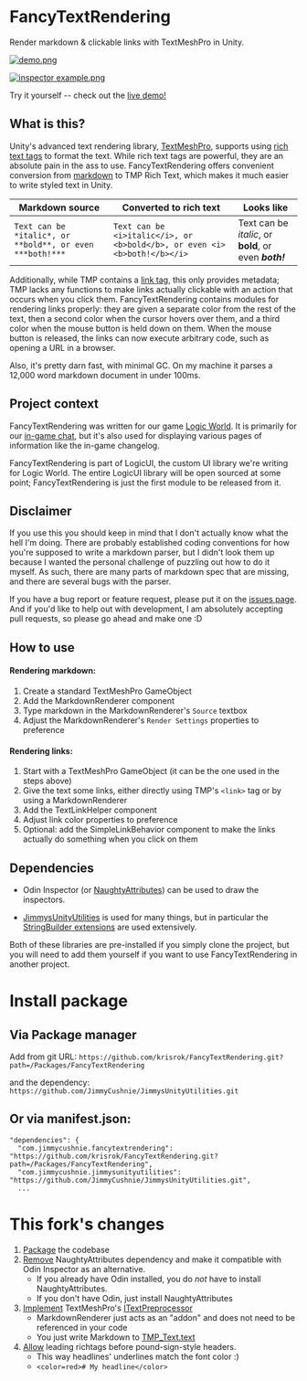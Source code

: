 # FancyTextRendering
Render markdown & clickable links with TextMeshPro in Unity.

[![demo.png](_img/demo.png)](https://raw.githubusercontent.com/JimmyCushnie/FancyTextRendering/main/_img/demo.png)

[![inspector example.png](_img/inspector-example.png)](https://raw.githubusercontent.com/JimmyCushnie/FancyTextRendering/main/_img/inspector-example.png)

Try it yourself -- check out the [live demo!](https://jimmycushnie.itch.io/fancytextrendering-demo)

## What is this?

Unity's advanced text rendering library, [TextMeshPro](https://docs.unity3d.com/Manual/com.unity.textmeshpro.html), supports using [rich text tags](http://digitalnativestudios.com/textmeshpro/docs/rich-text/) to format the text. While rich text tags are powerful, they are an absolute pain in the ass to use. FancyTextRendering offers convenient conversion from [markdown](https://en.wikipedia.org/wiki/Markdown) to TMP Rich Text, which makes it much easier to write styled text in Unity.

| Markdown source                                          | Converted to rich text                                       | Looks like                                             |
| -------------------------------------------------------- | ------------------------------------------------------------ | ------------------------------------------------------ |
| `Text can be *italic*, or **bold**, or even ***both!***` | `Text can be <i>italic</i>, or <b>bold</b>, or even <i><b>both!</b></i>` | Text can be *italic*, or **bold**, or even ***both!*** |

Additionally, while TMP contains a [link tag](http://digitalnativestudios.com/textmeshpro/docs/rich-text/#link), this only provides metadata; TMP lacks any functions to make links actually clickable with an action that occurs when you click them. FancyTextRendering contains modules for rendering links properly: they are given a separate color from the rest of the text, then a second color when the cursor hovers over them, and a third color when the mouse button is held down on them. When the mouse button is released, the links can now execute arbitrary code, such as opening a URL in a browser.

Also, it's pretty darn fast, with minimal GC. On my machine it parses a 12,000 word markdown document in under 100ms.

## Project context

FancyTextRendering was written for our game [Logic World](https://logicworld.net/). It is primarily for our [in-game chat](https://www.youtube.com/watch?v=KE2E_pE5XBM&list=PLmwbsR--E7-anvM89nzzqTTUfyhGo2mkU), but it's also used for displaying various pages of information like the in-game changelog.

FancyTextRendering is part of LogicUI, the custom UI library we're writing for Logic World. The entire LogicUI library will be open sourced at some point; FancyTextRendering is just the first module to be released from it.

## Disclaimer

If you use this you should keep in mind that I don't actually know what the hell I'm doing. There are probably established coding conventions for how you're supposed to write a markdown parser, but I didn't look them up because I wanted the personal challenge of puzzling out how to do it myself. As such, there are many parts of markdown spec that are missing, and there are several bugs with the parser.

If you have a bug report or feature request, please put it on the [issues page](https://github.com/JimmyCushnie/FancyTextRendering/issues). And if you'd like to help out with development, I am absolutely accepting pull requests, so please go ahead and make one :D

## How to use

#### Rendering markdown:

1. Create a standard TextMeshPro GameObject
1. Add the MarkdownRenderer component
1. Type markdown in the MarkdownRenderer's `Source` textbox
1. Adjust the MarkdownRenderer's `Render Settings` properties to preference

#### Rendering links:

1. Start with a TextMeshPro GameObject (it can be the one used in the steps above)
1. Give the text some links, either directly using TMP's `<link>` tag or by using a MarkdownRenderer
1. Add the TextLinkHelper component
1. Adjust link color properties to preference
1. Optional: add the SimpleLinkBehavior component to make the links actually do something when you click on them

## Dependencies

* Odin Inspector (or [NaughtyAttributes](https://github.com/dbrizov/NaughtyAttributes)) can be used to draw the inspectors.

* [JimmysUnityUtilities](https://github.com/JimmyCushnie/JimmysUnityUtilities) is used for many things, but in particular the [StringBuilder extensions](https://github.com/JimmyCushnie/JimmysUnityUtilities/blob/master/Scripts/Extensions/Csharp%20types/StringBuilderExtensions.cs) are used extensively.

Both of these libraries are pre-installed if you simply clone the project, but you will need to add them yourself if you want to use FancyTextRendering in another project.

# Install package

## Via Package manager
Add from git URL:
`https://github.com/krisrok/FancyTextRendering.git?path=/Packages/FancyTextRendering`

and the dependency:
`https://github.com/JimmyCushnie/JimmysUnityUtilities.git`

## Or via manifest.json:
```
"dependencies": {
  "com.jimmycushnie.fancytextrendering": "https://github.com/krisrok/FancyTextRendering.git?path=/Packages/FancyTextRendering",
  "com.jimmycushnie.jimmysunityutilities": "https://github.com/JimmyCushnie/JimmysUnityUtilities.git",
  ...
```

# This fork's changes
1. [Package](https://github.com/krisrok/FancyTextRendering/tree/feature/packaging) the codebase
1. [Remove](https://github.com/krisrok/FancyTextRendering/tree/feature/odin-compat) NaughtyAttributes dependency and make it compatible with Odin Inspector as an alternative.
    * If you already have Odin installed, you do *not* have to install NaughtyAttributes.
    * If you don't have Odin, just install NaughtyAttributes
1. [Implement](https://github.com/krisrok/FancyTextRendering/tree/feature/itextpreprocessor) TextMeshPro's [ITextPreprocessor](https://docs.unity3d.com/Packages/com.unity.textmeshpro@3.0/api/TMPro.ITextPreprocessor.html)
    * MarkdownRenderer just acts as an "addon" and does not need to be referenced in your code
    * You just write Markdown to [TMP_Text.text](https://docs.unity3d.com/Packages/com.unity.textmeshpro@3.0/api/TMPro.TMP_Text.html#TMPro_TMP_Text_text)
1. [Allow](https://github.com/krisrok/FancyTextRendering/tree/feature/leading-tags-poundsign) leading richtags before pound-sign-style headers.
    * This way headlines' underlines match the font color :)
    * `<color=red># My headline</color>`
